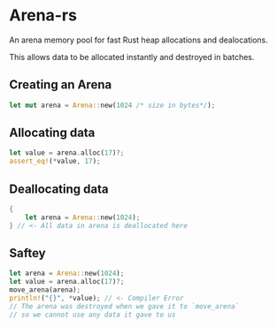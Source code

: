 # Arena-rs

An arena memory pool for fast Rust heap allocations and dealocations.

This allows data to be allocated instantly and destroyed in batches.

## Creating an Arena

```rust
let mut arena = Arena::new(1024 /* size in bytes*/);
```

## Allocating data

```rust
let value = arena.alloc(17)?;
assert_eq!(*value, 17);
```

## Deallocating data

```rust
{
    let arena = Arena::new(1024);
} // <- All data in arena is deallocated here
```

## Saftey

```rust
let arena = Arena::new(1024);
let value = arena.alloc(17)?;
move_arena(arena);
println!("{}", *value); // <- Compiler Error
// The arena was destroyed when we gave it to `move_arena`
// so we cannot use any data it gave to us
```
